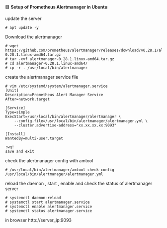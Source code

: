 :red_square: __Setup of Prometheus Alertmanager in Ubuntu__

update the server
```
# apt update -y
```
Download the alertmanager
```
# wget https://github.com/prometheus/alertmanager/releases/download/v0.28.1/alertmanager-0.28.1.linux-amd64.tar.gz
# tar -xvf alertmanager-0.28.1.linux-amd64.tar.gz
# cd alertmanager-0.28.1.linux-amd64/
# cp -r . /usr/local/bin/alertmanager
```
create the alertmanager service file
```
# vim /etc/systemd/system/alertmanager.service
[Unit]
Description=Prometheus Alert Manager Service
After=network.target

[Service]
Type=simple
ExecStart=/usr/local/bin/alertmanager/alertmanager \
    --config.file=/usr/local/bin/alertmanager/alertmanager.yml \
    --cluster.advertise-address="xx.xx.xx.xx:9093"

[Install]
WantedBy=multi-user.target

:wq! 
save and exit
```

check the alertmanager config with amtool
```
# /usr/local/bin/alertmanager/amtool check-config /usr/local/bin/alertmanager/alertmanager.yml
```
reload the daemon , start , enable and check the status of alertmanager server
```
# systemctl daemon-reload
# systemctl start alertmanager.service
# systemctl enable alertmanager.service
# systemctl status alertmanager.service
```
in browser
http://server_ip:9093
